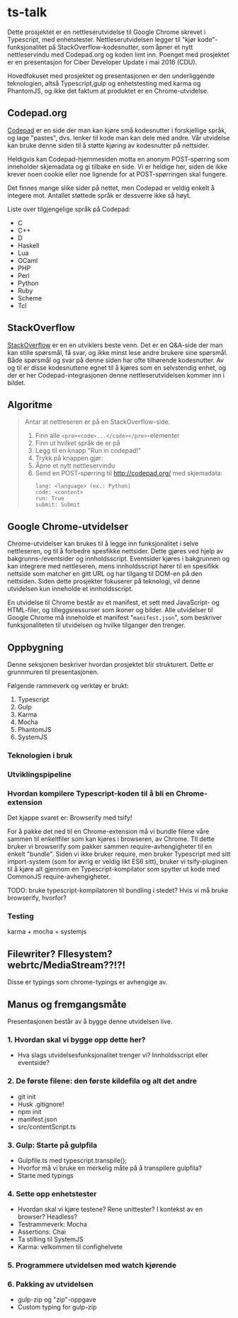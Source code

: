 # ts-talk

Dette prosjektet er en nettleserutvidelse til Google Chrome skrevet i Typescript, med enhetstester. Nettleserutvidelsen legger til "kjør kode"-funksjonalitet på StackOverflow-kodesnutter, som åpner et nytt nettleservindu med Codepad.org og koden limt inn. Poenget med prosjektet er en presentasjon for Ciber Developer Update i mai 2016 (CDU).

Hovedfokuset med prosjektet og presentasjonen er den underliggende teknologien, altså Typescript,gulp og enhetstesting med karma og PhantomJS, og ikke det faktum at produktet er en Chrome-utvidelse.

## Codepad.org

[Codepad](http://codepad.org/) er en side der man kan kjøre små kodesnutter i forskjellige språk, og lage "pastes", dvs. lenker til kode man kan dele med andre. Vår utvidelse kan bruke denne siden til å støtte kjøring av kodesnutter på nettsider.

Heldigvis kan Codepad-hjemmesiden motta en anonym POST-spørring som inneholder skjemadata og gi tilbake en side. Vi er heldige her, siden de ikke krever noen cookie eller noe lignende for at POST-spørringen skal fungere.

Det finnes mange slike sider på nettet, men Codepad er veldig enkelt å integere mot. Antallet støttede språk er dessverre ikke så høyt. 

Liste over tilgjengelige språk på Codepad:

* C
* C++
* D
* Haskell
* Lua
* OCaml
* PHP
* Perl
* Python
* Ruby
* Scheme
* Tcl

## StackOverflow

[StackOverflow](http://stackoverflow.com/) er en en utviklers beste venn. Det er en Q&A-side der man kan stille spørsmål, få svar, og ikke minst lese andre brukere sine spørsmål. Både spørsmål og svar på denne siden har ofte tilhørende kodesnutter. Av og til er disse kodesnuttene egnet til å kjøres som en selvstendig enhet, og der er her Codepad-integrasjonen denne nettleserutvidelsen kommer inn i bildet.

## Algoritme

> Antar at nettleseren er på en StackOverflow-side.
>
> 1. Finn alle `<pre><code>...</code></pre>`-elementer
> 2. Finn ut hvilket språk de er på
> 3. Legg til en knapp "Run in codepad!"
> 4. Trykk på knappen gjør:
> 5. Åpne et nytt nettleservindu
> 6. Send en POST-spørring til http://codepad.org/ med skjemadata:
>    ```
>    lang: <language> (ex.: Python)
>    code: <content>
>    run: True
>    submit: Submit
>    ``` 


## Google Chrome-utvidelser

Chrome-utvidelser kan brukes til å legge inn funksjonalitet i selve nettleseren, og til å forbedre spesfikke nettsider. Dette gjøres ved hjelp av bakgrunns-/eventsider og innholdsscript. Eventsider kjøres i bakgrunnen og kan integrere med nettleseren, mens innholdsscript hører til en spesifikk nettside som matcher en gitt URL og har tilgang til DOM-en på den nettsiden. Siden dette prosjekter fokuserer på teknologi, vil denne utvidelsen kun inneholde et innholdsscript.

En utvidelse til Chrome består av et manifest, et sett med JavaScript- og HTML-filer, og tilleggsressurser som ikoner og bilder. Alle utvidelser til Google Chrome må inneholde et manifest "`manifest.json`", som beskriver funksjonaliteten til utvidelsen og hvilke tilganger den trenger.

## Oppbygning

Denne seksjonen beskriver hvordan prosjektet blir strukturert. Dette er 
grunnmuren til presentasjonen.

Følgende rammeverk og verktøy er brukt:

1. Typescript
2. Gulp
3. Karma
4. Mocha
5. PhantomJS
6. SystemJS

### Teknologien i bruk

### Utviklingspipeline



### Hvordan kompilere Typescript-koden til å bli en Chrome-extension

Det kjappe svaret er: Browserify med tsify!

For å pakke det ned til en Chrome-extension må vi bundle filene våre sammen til 
enkeltfiler som kan kjøres i browseren, av Chrome. TIl dette bruker vi 
browserify som pakker sammen require-avhengigheter til en enkelt "bundle". Siden
vi ikke bruker require, men bruker Typescript med sitt import-system (som for
øvrig er veldig likt ES6 sitt), bruker vi tsify-pluginen til å kjøre alt gjennom
en Typescript-kompilator som spytter ut kode med CommonJS require-avhengigheter.

TODO: bruke typescript-kompilatoren til bundling i stedet? Hvis vi må bruke
browserify, hvorfor?

### Testing

karma + mocha + systemjs

## Filewriter? FIlesystem? webrtc/MediaStream??!?!

Disse er typings som chrome-typings er avhengige av.

## Manus og fremgangsmåte

Presentasjonen består av å bygge denne utvidelsen live.

### 1. Hvordan skal vi bygge opp dette her?

* Hva slags utvidelsesfunksjonalitet trenger vi? Innholdsscript eller eventside?

### 2. De første filene: den første kildefila og alt det andre

* git init
* Husk .gitignore!
* npm init
* manifest.json
* src/contentScript.ts

### 3. Gulp: Starte på gulpfila

* Gulpfile.ts med typescript.transpile();
* Hvorfor må vi bruke en merkelig måte på å transpilere gulpfila?
* Starte med typings

### 4. Sette opp enhetstester

* Hvordan skal vi kjøre testene? Rene unittester? I kontekst av en browser? Headless?
* Testrammeverk: Mocha
* Assertions: Chai
* Ta stilling til SystemJS
* Karma: velkommen til confighelvete

### 5. Programmere utvidelsen med watch kjørende

### 6. Pakking av utvidelsen

* gulp-zip og "zip"-oppgave
* Custom typing for gulp-zip 
